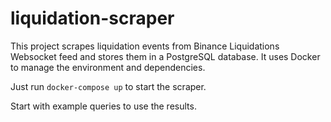 # liquidation-scraper

This project scrapes liquidation events from Binance Liquidations Websocket feed and stores them in a PostgreSQL database. It uses Docker to manage the environment and dependencies.

Just run `docker-compose up` to start the scraper.

Start with example queries to use the results.
